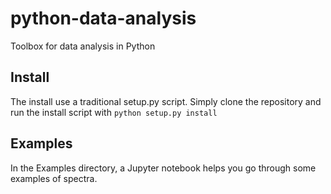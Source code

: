 # python-data-analysis
Toolbox for data analysis in Python

## Install
The install use a traditional setup.py script. Simply clone the repository and run the install script with `python setup.py install`

## Examples
In the Examples directory, a Jupyter notebook helps you go through some examples of spectra.
